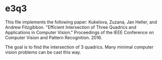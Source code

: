 # e3q3
This file implements the following paper:
Kukelova, Zuzana, Jan Heller, and Andrew Fitzgibbon. "Efficient Intersection of Three Quadrics and Applications in Computer Vision." Proceedings of the IEEE Conference on Computer Vision and Pattern Recognition. 2016.

The goal is to find the intersection of 3 quadrics. Many minimal computer vision problems can be cast this way.


